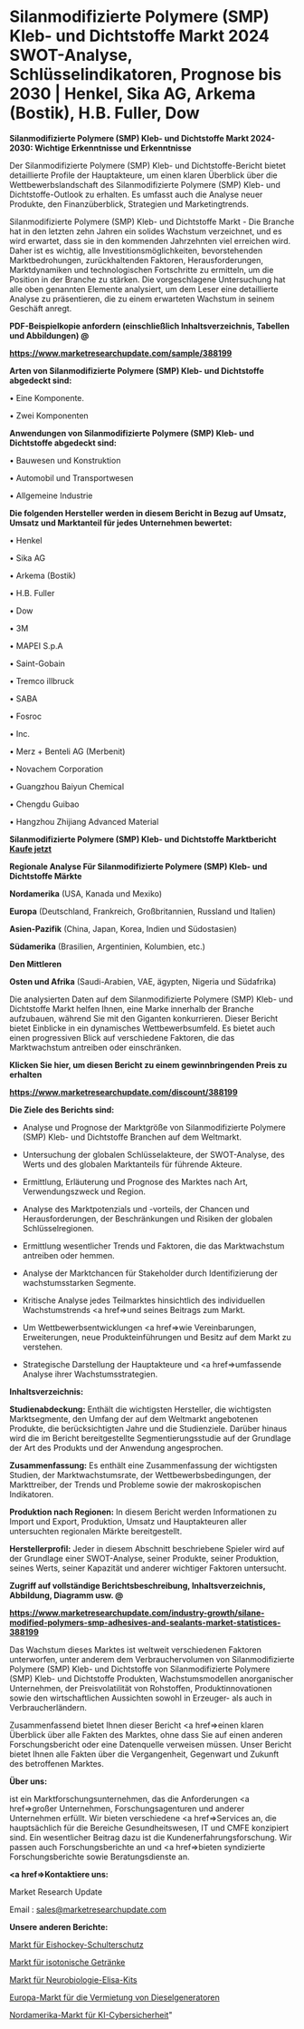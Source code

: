 # Silanmodifizierte Polymere (SMP) Kleb- und Dichtstoffe Markt 2024 SWOT-Analyse, Schlüsselindikatoren, Prognose bis 2030 | Henkel, Sika AG, Arkema (Bostik), H.B. Fuller, Dow

<strong>Silanmodifizierte Polymere (SMP) Kleb- und Dichtstoffe Markt 2024-2030: Wichtige Erkenntnisse und Erkenntnisse</strong>

Der Silanmodifizierte Polymere (SMP) Kleb- und Dichtstoffe-Bericht bietet detaillierte Profile der Hauptakteure, um einen klaren Überblick über die Wettbewerbslandschaft des Silanmodifizierte Polymere (SMP) Kleb- und Dichtstoffe-Outlook zu erhalten. Es umfasst auch die Analyse neuer Produkte, den Finanzüberblick, Strategien und Marketingtrends.

Silanmodifizierte Polymere (SMP) Kleb- und Dichtstoffe Markt - Die Branche hat in den letzten zehn Jahren ein solides Wachstum verzeichnet, und es wird erwartet, dass sie in den kommenden Jahrzehnten viel erreichen wird. Daher ist es wichtig, alle Investitionsmöglichkeiten, bevorstehenden Marktbedrohungen, zurückhaltenden Faktoren, Herausforderungen, Marktdynamiken und technologischen Fortschritte zu ermitteln, um die Position in der Branche zu stärken. Die vorgeschlagene Untersuchung hat alle oben genannten Elemente analysiert, um dem Leser eine detaillierte Analyse zu präsentieren, die zu einem erwarteten Wachstum in seinem Geschäft anregt.



<strong><b>PDF-Beispielkopie anfordern (einschließlich Inhaltsverzeichnis, Tabellen und Abbildungen) @ </b></strong>

<strong><a href=https://www.marketresearchupdate.com/sample/388199>

<strong>https://www.marketresearchupdate.com/sample/388199</u></a></strong></strong>



<strong>Arten von Silanmodifizierte Polymere (SMP) Kleb- und Dichtstoffe abgedeckt sind:</strong>

• Eine Komponente.

• Zwei Komponenten



<strong>Anwendungen von Silanmodifizierte Polymere (SMP) Kleb- und Dichtstoffe abgedeckt sind:</strong>

• Bauwesen und Konstruktion

• Automobil und Transportwesen

• Allgemeine Industrie



<strong>Die folgenden Hersteller werden in diesem Bericht in Bezug auf Umsatz, Umsatz und Marktanteil für jedes Unternehmen bewertet:</strong>

• Henkel

• Sika AG

• Arkema (Bostik)

• H.B. Fuller

• Dow

• 3M

• MAPEI S.p.A

• Saint-Gobain

• Tremco illbruck

• SABA

• Fosroc

• Inc.

• Merz + Benteli AG (Merbenit)

• Novachem Corporation

• Guangzhou Baiyun Chemical

• Chengdu Guibao

• Hangzhou Zhijiang Advanced Material



<strong>Silanmodifizierte Polymere (SMP) Kleb- und Dichtstoffe Marktbericht <a href=https://www.marketresearchupdate.com/buynow/388199>Kaufe jetzt</a></strong>



<strong>Regionale Analyse Für Silanmodifizierte Polymere (SMP) Kleb- und Dichtstoffe Märkte</strong>



<strong>Nordamerika</strong> (USA, Kanada und Mexiko)



<strong>Europa</strong> (Deutschland, Frankreich, Großbritannien, Russland und Italien)



<strong>Asien-Pazifik</strong> (China, Japan, Korea, Indien und Südostasien)



<strong>Südamerika</strong> (Brasilien, Argentinien, Kolumbien, etc.)



<strong>Den Mittleren</strong> 

<strong>Osten und Afrika</strong> (Saudi-Arabien, VAE, ägypten, Nigeria und Südafrika)

Die analysierten Daten auf dem Silanmodifizierte Polymere (SMP) Kleb- und Dichtstoffe Markt helfen Ihnen, eine Marke innerhalb der Branche aufzubauen, während Sie mit den Giganten konkurrieren. Dieser Bericht bietet Einblicke in ein dynamisches Wettbewerbsumfeld. Es bietet auch einen progressiven Blick auf verschiedene Faktoren, die das Marktwachstum antreiben oder einschränken.



<strong>Klicken Sie hier, um diesen Bericht zu einem gewinnbringenden Preis zu erhalten
</strong>

<strong><a href=https://www.marketresearchupdate.com/discount/388199>https://www.marketresearchupdate.com/discount/388199</b></u></strong></a>



<strong>Die Ziele des Berichts sind:</strong>

- Analyse und Prognose der Marktgröße von Silanmodifizierte Polymere (SMP) Kleb- und Dichtstoffe Branchen auf dem Weltmarkt.

- Untersuchung der globalen Schlüsselakteure, der SWOT-Analyse, des Werts und des globalen Marktanteils für führende Akteure.

- Ermittlung, Erläuterung und Prognose des Marktes nach Art, Verwendungszweck und Region.

- Analyse des Marktpotenzials und -vorteils, der Chancen und Herausforderungen, der Beschränkungen und Risiken der globalen Schlüsselregionen.

- Ermittlung wesentlicher Trends und Faktoren, die das Marktwachstum antreiben oder hemmen.

- Analyse der Marktchancen für Stakeholder durch Identifizierung der wachstumsstarken Segmente.

- Kritische Analyse jedes Teilmarktes hinsichtlich des individuellen Wachstumstrends <a href=>und</a> seines Beitrags zum Markt.

- Um Wettbewerbsentwicklungen <a href=>wie</a> Vereinbarungen, Erweiterungen, neue Produkteinführungen und Besitz auf dem Markt zu verstehen.

- Strategische Darstellung der Hauptakteure und <a href=>umfas</a>sende Analyse ihrer Wachstumsstrategien.



<strong>Inhaltsverzeichnis:</strong>



<strong>Studienabdeckung:</strong> Enthält die wichtigsten Hersteller, die wichtigsten Marktsegmente, den Umfang der auf dem Weltmarkt angebotenen Produkte, die berücksichtigten Jahre und die Studienziele. Darüber hinaus wird die im Bericht bereitgestellte Segmentierungsstudie auf der Grundlage der Art des Produkts und der Anwendung angesprochen.



<strong>Zusammenfassung:</strong> Es enthält eine Zusammenfassung der wichtigsten Studien, der Marktwachstumsrate, der Wettbewerbsbedingungen, der Markttreiber, der Trends und Probleme sowie der makroskopischen Indikatoren.



<strong>Produktion nach Regionen:</strong> In diesem Bericht werden Informationen zu Import und Export, Produktion, Umsatz und Hauptakteuren aller untersuchten regionalen Märkte bereitgestellt.



<strong>Herstellerprofil:</strong> Jeder in diesem Abschnitt beschriebene Spieler wird auf der Grundlage einer SWOT-Analyse, seiner Produkte, seiner Produktion, seines Werts, seiner Kapazität und anderer wichtiger Faktoren untersucht.



<strong><b>Zugriff auf vollständige Berichtsbeschreibung, Inhaltsverzeichnis, Abbildung, Diagramm usw. @ </b></strong>

<strong><a href=https://www.marketresearchupdate.com/industry-growth/silane-modified-polymers-smp-adhesives-and-sealants-market-statistices-388199>https://www.marketresearchupdate.com/industry-growth/silane-modified-polymers-smp-adhesives-and-sealants-market-statistices-388199</a></strong>

Das Wachstum dieses Marktes ist weltweit verschiedenen Faktoren unterworfen, unter anderem dem Verbrauchervolumen von Silanmodifizierte Polymere (SMP) Kleb- und Dichtstoffe von Silanmodifizierte Polymere (SMP) Kleb- und Dichtstoffe Produkten, Wachstumsmodellen anorganischer Unternehmen, der Preisvolatilität von Rohstoffen, Produktinnovationen sowie den wirtschaftlichen Aussichten sowohl in Erzeuger- als auch in Verbraucherländern.

Zusammenfassend bietet Ihnen dieser Bericht <a href=>einen</a> klaren Überblick über alle Fakten des Marktes, ohne dass Sie auf einen anderen Forschungsbericht oder eine Datenquelle verweisen müssen. Unser Bericht bietet Ihnen alle Fakten über die Vergangenheit, Gegenwart und Zukunft des betroffenen Marktes.



<strong>Über uns:</strong>

 ist ein Marktforschungsunternehmen, das die Anforderungen <a href=>großer</a> Unternehmen, Forschungsagenturen und anderer Unternehmen erfüllt. Wir bieten verschiedene <a href=>Services</a> an, die hauptsächlich für die Bereiche Gesundheitswesen, IT und CMFE konzipiert sind. Ein wesentlicher Beitrag dazu ist die Kundenerfahrungsforschung. Wir passen auch Forschungsberichte an und <a href=>bieten</a> syndizierte Forschungsberichte sowie Beratungsdienste an.



<strong><a href=>Kontaktiere uns:</a></strong>

Market Research Update

Email : sales@marketresearchupdate.com



<strong>Unsere anderen Berichte:</strong>

<a href=https://www.linkedin.com/pulse/ice-hockey-shoulder-protector-market-2023-latest-trending>Markt für Eishockey-Schulterschutz</a>

<a href=https://www.linkedin.com/pulse/isotonic-drinks-market-report-2023-top-company-trends>Markt für isotonische Getränke</a>

<a href=https://www.linkedin.com/pulse/neurobiology-elisa-kits-market-research-report>Markt für Neurobiologie-Elisa-Kits</a>

<a href=https://www.linkedin.com/pulse/europe-diesel-generator-rental-market-2023>Europa-Markt für die Vermietung von Dieselgeneratoren</a>

<a href=https://www.linkedin.com/pulse/north-america-ai-cybersecurity-market-xuagf/>Nordamerika-Markt für KI-Cybersicherheit</a>"

